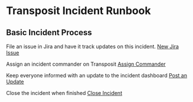 # Transposit Incident Runbook

## Basic Incident Process

File an issue in Jira and have it track updates on this incident.
[New Jira Issue](https://console.demo.transposit.com/mc/t/basic-incident-test/actions/jira_create_issue)

Assign an incident commander on Transposit
[Assign Commander](https://console.demo.transposit.com/mc/t/basic-incident-test/actions/assign_commander)

Keep everyone informed with an update to the incident dashboard
[Post an Update](https://console.demo.transposit.com/mc/t/basic-incident-test/actions/post_a_dashboard_update)

Close the incident when finished
[Close Incident](https://console.demo.transposit.com/mc/t/basic-incident-test/actions/close_activity)
